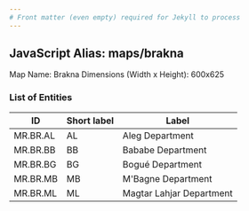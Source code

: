 ```yaml
---
# Front matter (even empty) required for Jekyll to process
---
```


## JavaScript Alias: maps/brakna

Map Name: Brakna
Dimensions (Width x Height): 600x625

### List of Entities

| ID       | Short label | Label                    |
| -------- | ----------- | ------------------------ |
| MR.BR.AL | AL          | Aleg Department          |
| MR.BR.BB | BB          | Bababe Department        |
| MR.BR.BG | BG          | Bogué Department         |
| MR.BR.MB | MB          | M'Bagne Department       |
| MR.BR.ML | ML          | Magtar Lahjar Department |
